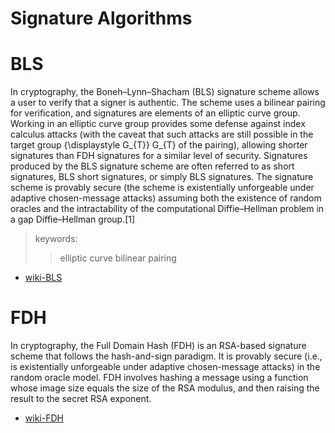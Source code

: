 # Signature Algorithms

# BLS
In cryptography, the Boneh–Lynn–Shacham (BLS) signature scheme allows a user to verify that a signer is authentic. The scheme uses a bilinear pairing for verification, and signatures are elements of an elliptic curve group. Working in an elliptic curve group provides some defense against index calculus attacks (with the caveat that such attacks are still possible in the target group {\displaystyle G_{T}} G_{T} of the pairing), allowing shorter signatures than FDH signatures for a similar level of security. Signatures produced by the BLS signature scheme are often referred to as short signatures, BLS short signatures, or simply BLS signatures. The signature scheme is provably secure (the scheme is existentially unforgeable under adaptive chosen-message attacks) assuming both the existence of random oracles and the intractability of the computational Diffie–Hellman problem in a gap Diffie–Hellman group.[1]
> keywords: 
> > elliptic curve
> > bilinear pairing
* [wiki-BLS](https://en.wikipedia.org/wiki/Boneh%E2%80%93Lynn%E2%80%93Shacham)



# FDH
In cryptography, the Full Domain Hash (FDH) is an RSA-based signature scheme that follows the hash-and-sign paradigm. It is provably secure (i.e., is existentially unforgeable under adaptive chosen-message attacks) in the random oracle model. FDH involves hashing a message using a function whose image size equals the size of the RSA modulus, and then raising the result to the secret RSA exponent.
* [wiki-FDH](https://en.wikipedia.org/wiki/Full_Domain_Hash)
